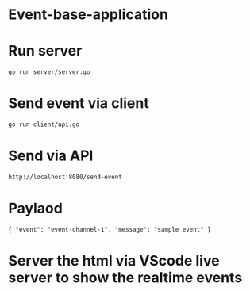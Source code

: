 # Event-base-application

# Run server
`go run server/server.go`

# Send event via client
`go run client/api.go`

# Send via API
`http://localhost:8080/send-event`

# Paylaod
``
{
	"event": "event-channel-1", "message": "sample event"
}
``

# Server the html via VScode live server to show the realtime events